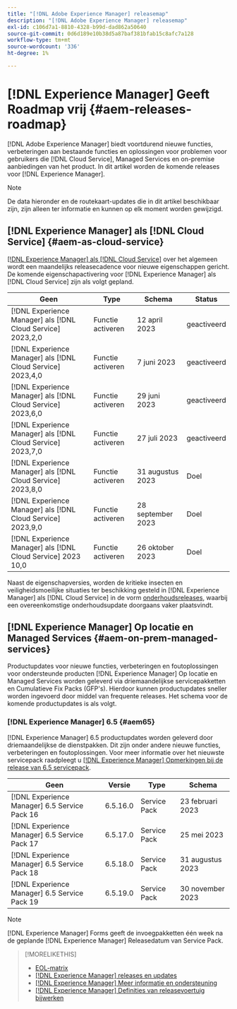 ```yaml
---
title: "[!DNL Adobe Experience Manager] releasemap"
description: "[!DNL Adobe Experience Manager] releasemap"
exl-id: c106d7a1-8810-4328-b99d-dad862a50640
source-git-commit: 0d6d189e10b38d5a87baf381bfab15c8afc7a128
workflow-type: tm+mt
source-wordcount: '336'
ht-degree: 1%

---
```


# [!DNL Experience Manager] Geeft Roadmap vrij {#aem-releases-roadmap}

[!DNL Adobe Experience Manager] biedt voortdurend nieuwe functies, verbeteringen aan bestaande functies en oplossingen voor problemen voor gebruikers die [!DNL Cloud Service], Managed Services en on-premise aanbiedingen van het product. In dit artikel worden de komende releases voor [!DNL Experience Manager].

>[!NOTE]
>
>De data hieronder en de routekaart-updates die in dit artikel beschikbaar zijn, zijn alleen ter informatie en kunnen op elk moment worden gewijzigd.

## [!DNL Experience Manager] als [!DNL Cloud Service] {#aem-as-cloud-service}

[[!DNL Experience Manager] als [!DNL Cloud Service]](https://experienceleague.adobe.com/docs/experience-manager-cloud-service/content/release-notes/home.html) over het algemeen wordt een maandelijks releasecadence voor nieuwe eigenschappen gericht. De komende eigenschapactivering voor [!DNL Experience Manager] als [!DNL Cloud Service] zijn als volgt gepland.

| Geen | Type | Schema | Status |
|---|---|---|---|
| [!DNL Experience Manager] als [!DNL Cloud Service] 2023,2,0 | Functie activeren | 12 april 2023 | geactiveerd |
| [!DNL Experience Manager] als [!DNL Cloud Service] 2023,4,0 | Functie activeren | 7 juni 2023 | geactiveerd |
| [!DNL Experience Manager] als [!DNL Cloud Service] 2023,6,0 | Functie activeren | 29 juni 2023 | geactiveerd |
| [!DNL Experience Manager] als [!DNL Cloud Service] 2023,7,0 | Functie activeren | 27 juli 2023 | geactiveerd |
| [!DNL Experience Manager] als [!DNL Cloud Service] 2023,8,0 | Functie activeren | 31 augustus 2023 | Doel |
| [!DNL Experience Manager] als [!DNL Cloud Service] 2023,9,0 | Functie activeren | 28 september 2023 | Doel |
| [!DNL Experience Manager] als [!DNL Cloud Service] 2023 10,0 | Functie activeren | 26 oktober 2023 | Doel |

Naast de eigenschapversies, worden de kritieke insecten en veiligheidsmoeilijke situaties ter beschikking gesteld in [!DNL Experience Manager] als [!DNL Cloud Service] in de vorm [onderhoudsreleases](https://experienceleague.adobe.com/docs/experience-manager-cloud-service/content/release-notes/maintenance/latest.html), waarbij een overeenkomstige onderhoudsupdate doorgaans vaker plaatsvindt.

## [!DNL Experience Manager] Op locatie en Managed Services {#aem-on-prem-managed-services}

Productupdates voor nieuwe functies, verbeteringen en foutoplossingen voor ondersteunde producten [!DNL Experience Manager] Op locatie en Managed Services worden geleverd via driemaandelijkse servicepakketten en Cumulatieve Fix Packs (GFP&#39;s). Hierdoor kunnen productupdates sneller worden ingevoerd door middel van frequente releases. Het schema voor de komende productupdates is als volgt.

### [!DNL Experience Manager] 6.5 {#aem65}

[!DNL Experience Manager] 6.5 productupdates worden geleverd door driemaandelijkse de dienstpakken. Dit zijn onder andere nieuwe functies, verbeteringen en foutoplossingen. Voor meer informatie over het nieuwste servicepack raadpleegt u [[!DNL Experience Manager] Opmerkingen bij de release van 6.5 servicepack](https://experienceleague.adobe.com/docs/experience-manager-65/release-notes/release-notes.html).

| Geen | Versie | Type | Schema |
|---|---|---|---|
| [!DNL Experience Manager] 6.5 Service Pack 16 | 6.5.16.0 | Service Pack | 23 februari 2023 |
| [!DNL Experience Manager] 6.5 Service Pack 17 | 6.5.17.0 | Service Pack | 25 mei 2023 |
| [!DNL Experience Manager] 6.5 Service Pack 18 | 6.5.18.0 | Service Pack | 31 augustus 2023 |
| [!DNL Experience Manager] 6.5 Service Pack 19 | 6.5.19.0 | Service Pack | 30 november 2023 |

>[!NOTE]
>
>[!DNL Experience Manager] Forms geeft de invoegpakketten één week na de geplande [!DNL Experience Manager] Releasedatum van Service Pack.

>[!MORELIKETHIS]
>
>* [EOL-matrix](https://helpx.adobe.com/support/programs/eol-matrix.html)
>* [[!DNL Experience Manager] releases en updates](https://experienceleague.adobe.com/docs/experience-manager-release-information/aem-release-updates/aem-releases-updates.html?lang=en)
>* [[!DNL Experience Manager] Meer informatie en ondersteuning](https://experienceleague.adobe.com/docs/experience-manager-cloud-service.html)
>* [[!DNL Experience Manager] Definities van releasevoertuig bijwerken](/help/using/update-release-vehicle-definitions.md)
